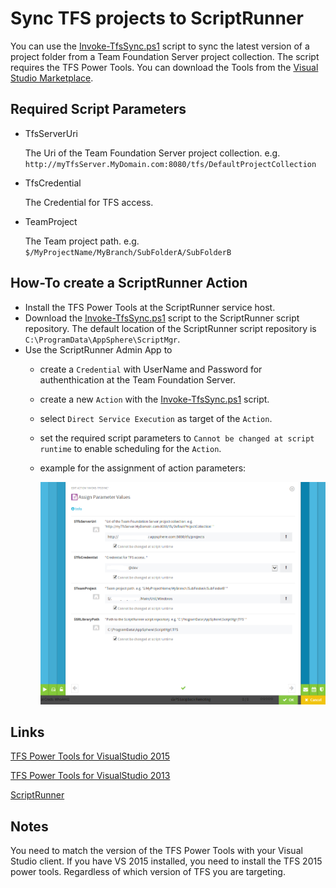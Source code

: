# Sync TFS projects to ScriptRunner

You can use the [Invoke-TfsSync.ps1](./Invoke-TfsSync.ps1) script to sync the latest version of a project folder from a Team Foundation Server project collection.
The script requires the TFS Power Tools. You can download the Tools from the [Visual Studio Marketplace](https://marketplace.visualstudio.com).

## Required Script Parameters

- TfsServerUri

  The Uri of the Team Foundation Server project collection.
  e.g. `http://myTfsServer.MyDomain.com:8080/tfs/DefaultProjectCollection`

- TfsCredential

  The  Credential for TFS access.

- TeamProject

  The Team project path.
  e.g. `$/MyProjectName/MyBranch/SubFolderA/SubFolderB`

## How-To create a ScriptRunner Action

- Install the TFS Power Tools at the ScriptRunner service host.
- Download the [Invoke-TfsSync.ps1](./Invoke-TfsSync.ps1) script to the ScriptRunner script repository. The default location of the ScriptRunner script repository is `C:\ProgramData\AppSphere\ScriptMgr`.
- Use the ScriptRunner Admin App to
  - create a `Credential` with UserName and Password for authenthication at the Team Foundation Server.
  - create a new `Action` with the [Invoke-TfsSync.ps1](./Invoke-TfsSync.ps1) script.
  - select `Direct Service Execution` as target of the `Action`.
  - set the required script parameters to `Cannot be changed at script runtime` to enable scheduling for the `Action`.
  - example for the assignment of action parameters:

    ![How-To set Action parameters](./images/Invoke-TfsSync_ActionParameters.png)

## Links

[TFS Power Tools for VisualStudio 2015](https://marketplace.visualstudio.com/items?itemName=TFSPowerToolsTeam.MicrosoftVisualStudioTeamFoundationServer2015Power)

[TFS Power Tools for VisualStudio 2013](https://marketplace.visualstudio.com/items?itemName=TFSPowerToolsTeam.MicrosoftVisualStudioTeamFoundationServer2013Power)

[ScriptRunner](https://scriptrunner.com "ScriptRunner")

## Notes

You need to match the version of the TFS Power Tools with your Visual Studio client. If you have VS 2015 installed, you need to install the TFS 2015 power tools. Regardless of which version of TFS you are targeting.